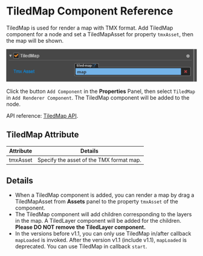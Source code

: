 # TiledMap Component Reference

TiledMap is used for render a map with TMX format. Add TiledMap component for a node and set a TiledMapAsset for property `tmxAsset`, then the map will be shown.

![tiledmap-component](./tiledmap/tiledmap-component.png)

Click the button `Add Component` in the **Properties** Panel, then select `TiledMap` in `Add Renderer Component`. The TiledMap component will be added to the node.

API reference: [TiledMap API](../../../api/en/classes/TiledMap.html).

## TiledMap Attribute

| Attribute |   Details
| -------------- | ----------- |
| tmxAsset | Specify the asset of the TMX format map. |

## Details

* When a TiledMap component is added, you can render a map by drag a TiledMapAsset from **Assets** panel to the property `tmxAsset` of the component.
* The TiledMap component will add children corresponding to the layers in the map. A TiledLayer component will be added for the children. **Please DO NOT remove the TiledLayer component.**
* In the versions before v1.1, you can only use TiledMap in/after callback `mapLoaded` is invoked. After the version v1.1 (include v1.1), `mapLoaded` is deprecated. You can use TiledMap in callback `start`.
